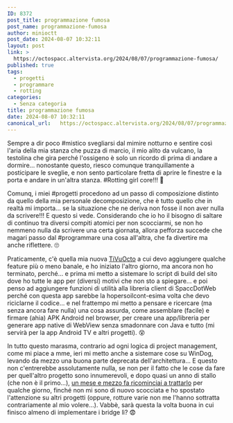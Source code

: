 ```yaml
---
ID: 8372
post_title: programmazione fumosa
post_name: programmazione-fumosa
author: minioctt
post_date: 2024-08-07 10:32:11
layout: post
link: >
  https://octospacc.altervista.org/2024/08/07/programmazione-fumosa/
published: true
tags:
  - progetti
  - programmare
  - rotting
categories:
  - Senza categoria
title: programmazione fumosa
date: 2024-08-07 10:32:11
canonical_url:   https://octospacc.altervista.org/2024/08/07/programmazione-fumosa/
---
```

<!-- wp:paragraph -->
<p>Sempre a dir poco #mistico svegliarsi dal mimire notturno e sentire così l'aria della mia stanza che puzza di marcio, il mio alito da vulcano, la testolina che gira perché l'ossigeno è solo un ricordo di prima di andare a dormire... nonostante questo, riesco comunque tranquillamente a posticipare le sveglie, e non sento particolare fretta di aprire le finestre e la porta e andare in un'altra stanza. #Rotting girl core!!! 🥰</p>
<!-- /wp:paragraph -->

<!-- wp:paragraph -->
<p>Comunq, i miei #progetti procedono ad un passo di composizione distinto da quello della mia personale decomposizione, che è tutto quello che in realtà mi importa... se la situazione che ne deriva non fosse il non aver nulla da scrivere!!! E questo si vede. Considerando che io ho il bisogno di saltare di continuo tra diversi compiti atomici per non scocciarmi, se non ho nemmeno nulla da scrivere una certa giornata, allora pefforza succede che magari passo dal #programmare una cosa all'altra, che fa divertire ma anche riflettere. 🙄</p>
<!-- /wp:paragraph -->

<!-- wp:paragraph -->
<p>Praticamente, c'è quella mia nuova <a href="2024/07/31/la-tivuoctt/">TiVuOcto</a> a cui devo aggiungere qualche feature più o meno banale, e ho iniziato l'altro giorno, ma ancora non ho terminato, perché... e prima mi metto a sistemare lo script di build del sito dove ho tutte le app per (diversi) motivi che non sto a spiegare... e poi penso ad aggiungere funzioni di utilità alla libreria client di SpaccDotWeb perché con questa app sarebbe la hopersoilcont-esima volta che devo riciclarne il codice... e nel frattempo mi metto a pensare e ricercare (ma senza ancora fare nulla) una cosa assurda, come assemblare (facile) e firmare (ahia) APK Android nel browser, per creare una app/libreria per generare app native di WebView senza smadonnare con Java e tutto (mi servirà per la app Android TV e altri progetti). 😵</p>
<!-- /wp:paragraph -->

<!-- wp:paragraph -->
<p>In tutto questo marasma, contrario ad ogni logica di project management, come mi piace a mme, ieri mi metto anche a sistemare cose su WinDog, levando da mezzo una buona parte deprecata dell'architettura... E questo non c'entrerebbe assolutamente nulla, se non per il fatto che le cose da fare per quell'altro progetto sono innumerevoli, e dopo quasi un anno di stallo (che non è il primo...), <a href="2024/06/18/il-cane-da-li/">un mese e mezzo fa ricominciai a trattarlo</a> per qualche giorno, finché non mi sono di nuovo scocciata e ho spostato l'attenzione su altri progetti (oppure, rotture varie non me l'hanno sottratta contrariamente al mio volere...). Vabbè, sarà questa la volta buona in cui finisco almeno di implementare i bridge lì? 😨</p>
<!-- /wp:paragraph -->